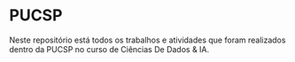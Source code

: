 # PUCSP
Neste repositório está todos os trabalhos e atividades que foram realizados  dentro da PUCSP no curso de Ciências De Dados &amp; IA.
